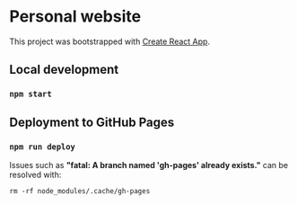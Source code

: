 # Personal website

This project was bootstrapped with [Create React App](https://github.com/facebook/create-react-app).

## Local development

### `npm start`

## Deployment to GitHub Pages

### `npm run deploy`

Issues such as **"fatal: A branch named 'gh-pages' already exists."** can be resolved with:

`rm -rf node_modules/.cache/gh-pages`
